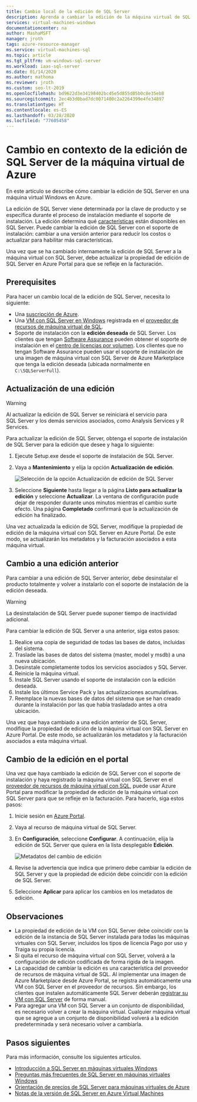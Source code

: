 ```yaml
---
title: Cambio local de la edición de SQL Server
description: Aprenda a cambiar la edición de la máquina virtual de SQL Server en Azure.
services: virtual-machines-windows
documentationcenter: na
author: MashaMSFT
manager: jroth
tags: azure-resource-manager
ms.service: virtual-machines-sql
ms.topic: article
ms.tgt_pltfrm: vm-windows-sql-server
ms.workload: iaas-sql-server
ms.date: 01/14/2020
ms.author: mathoma
ms.reviewer: jroth
ms.custom: seo-lt-2019
ms.openlocfilehash: bd9622d3e34198402bc45e5d855d05b0c8e35eb8
ms.sourcegitcommit: 2ec4b3d0bad7dc0071400c2a2264399e4fe34897
ms.translationtype: HT
ms.contentlocale: es-ES
ms.lasthandoff: 03/28/2020
ms.locfileid: "77605458"
---
```

# <a name="in-place-change-of-sql-server-edition-on-azure-vm"></a>Cambio en contexto de la edición de SQL Server de la máquina virtual de Azure

En este artículo se describe cómo cambiar la edición de SQL Server en una máquina virtual Windows en Azure. 

La edición de SQL Server viene determinada por la clave de producto y se especifica durante el proceso de instalación mediante el soporte de instalación. La edición determina qué [características](/sql/sql-server/editions-and-components-of-sql-server-2017) están disponibles en SQL Server. Puede cambiar la edición de SQL Server con el soporte de instalación: cambiar a una versión anterior para reducir los costos o actualizar para habilitar más características.

Una vez que se ha cambiado internamente la edición de SQL Server a la máquina virtual con SQL Server, debe actualizar la propiedad de edición de SQL Server en Azure Portal para que se refleje en la facturación. 

## <a name="prerequisites"></a>Prerequisites

Para hacer un cambio local de la edición de SQL Server, necesita lo siguiente: 

- Una [suscripción de Azure](https://azure.microsoft.com/free/).
- Una [VM con SQL Server en Windows](https://docs.microsoft.com/azure/virtual-machines/windows/sql/virtual-machines-windows-portal-sql-server-provision) registrada en el [proveedor de recursos de máquina virtual de SQL](virtual-machines-windows-sql-register-with-resource-provider.md).
- Soporte de instalación con la **edición deseada** de SQL Server. Los clientes que tengan [Software Assurance](https://www.microsoft.com/licensing/licensing-programs/software-assurance-default) pueden obtener el soporte de instalación en el [centro de licencias por volumen](https://www.microsoft.com/Licensing/servicecenter/default.aspx). Los clientes que no tengan Software Assurance pueden usar el soporte de instalación de una imagen de máquina virtual con SQL Server de Azure Marketplace que tenga la edición deseada (ubicada normalmente en `C:\SQLServerFull`). 


## <a name="upgrade-an-edition"></a>Actualización de una edición

> [!WARNING]
> Al actualizar la edición de SQL Server se reiniciará el servicio para SQL Server y los demás servicios asociados, como Analysis Services y R Services. 

Para actualizar la edición de SQL Server, obtenga el soporte de instalación de SQL Server para la edición que desee y haga lo siguiente:

1. Ejecute Setup.exe desde el soporte de instalación de SQL Server. 
1. Vaya a **Mantenimiento** y elija la opción **Actualización de edición**. 

   ![Selección de la opción Actualización de edición de SQL Server](media/virtual-machines-windows-sql-change-edition/edition-upgrade.png)

1. Seleccione **Siguiente** hasta llegar a la página **Listo para actualizar la edición** y seleccione **Actualizar**. La ventana de configuración pude dejar de responder durante unos minutos mientras el cambio surte efecto. Una página **Completado** confirmará que la actualización de edición ha finalizado. 

Una vez actualizada la edición de SQL Server, modifique la propiedad de edición de la máquina virtual con SQL Server en Azure Portal. De este modo, se actualizarán los metadatos y la facturación asociados a esta máquina virtual.

## <a name="downgrade-an-edition"></a>Cambio a una edición anterior

Para cambiar a una edición de SQL Server anterior, debe desinstalar el producto totalmente y volver a instalarlo con el soporte de instalación de la edición deseada. 

> [!WARNING]
> La desinstalación de SQL Server puede suponer tiempo de inactividad adicional. 

Para cambiar la edición de SQL Server a una anterior, siga estos pasos:

1. Realice una copia de seguridad de todas las bases de datos, incluidas del sistema. 
1. Traslade las bases de datos del sistema (master, model y msdb) a una nueva ubicación. 
1. Desinstale completamente todos los servicios asociados y SQL Server. 
1. Reinicie la máquina virtual. 
1. Instale SQL Server usando el soporte de instalación con la edición deseada.
1. Instale los últimos Service Pack y las actualizaciones acumulativas.  
1. Reemplace la nuevas bases de datos del sistema que se han creado durante la instalación por las que había trasladado antes a otra ubicación. 

Una vez que haya cambiado a una edición anterior de SQL Server, modifique la propiedad de edición de la máquina virtual con SQL Server en Azure Portal. De este modo, se actualizarán los metadatos y la facturación asociados a esta máquina virtual.

## <a name="change-edition-in-portal"></a>Cambio de la edición en el portal 

Una vez que haya cambiado la edición de SQL Server con el soporte de instalación y haya registrado la máquina virtual con SQL Server en el [proveedor de recursos de máquina virtual con SQL](virtual-machines-windows-sql-register-with-resource-provider.md), puede usar Azure Portal para modificar la propiedad de edición de la máquina virtual con SQL Server para que se refleje en la facturación. Para hacerlo, siga estos pasos: 

1. Inicie sesión en [Azure Portal](https://portal.azure.com). 
1. Vaya al recurso de máquina virtual de SQL Server. 
1. En **Configuración**, seleccione **Configurar**. A continuación, elija la edición de SQL Server que quiera en la lista desplegable **Edición**. 

   ![Metadatos del cambio de edición](media/virtual-machines-windows-sql-change-edition/edition-change-in-portal.png)

1. Revise la advertencia que indica que primero debe cambiar la edición de SQL Server y que la propiedad de edición debe coincidir con la edición de SQL Server. 
1. Seleccione **Aplicar** para aplicar los cambios en los metadatos de edición. 


## <a name="remarks"></a>Observaciones

- La propiedad de edición de la VM con SQL Server debe coincidir con la edición de la instancia de SQL Server instalada para todas las máquinas virtuales con SQL Server, incluidos los tipos de licencia Pago por uso y Traiga su propia licencia.
- Si quita el recurso de máquina virtual con SQL Server, volverá a la configuración de edición codificada de forma rígida de la imagen.
- La capacidad de cambiar la edición es una característica del proveedor de recursos de máquina virtual de SQL. Al implementar una imagen de Azure Marketplace desde Azure Portal, se registra automáticamente una VM con SQL Server en el proveedor de recursos. Sin embargo, los clientes que instalen automáticamente SQL Server deberán [registrar su VM con SQL Server](virtual-machines-windows-sql-register-with-resource-provider.md) de forma manual.
- Para agregar una VM con SQL Server a un conjunto de disponibilidad, es necesario volver a crear la máquina virtual. Cualquier máquina virtual que se agregue a un conjunto de disponibilidad volverá a la edición predeterminada y será necesario volver a cambiarla.

## <a name="next-steps"></a>Pasos siguientes

Para más información, consulte los siguientes artículos. 

* [Introducción a SQL Server en máquinas virtuales Windows](virtual-machines-windows-sql-server-iaas-overview.md)
* [Preguntas más frecuentes de SQL Server en máquinas virtuales Windows](virtual-machines-windows-sql-server-iaas-faq.md)
* [Orientación de precios de SQL Server para máquinas virtuales de Azure](virtual-machines-windows-sql-server-pricing-guidance.md)
* [Notas de la versión de SQL Server en Azure Virtual Machines](virtual-machines-windows-sql-server-iaas-release-notes.md)


